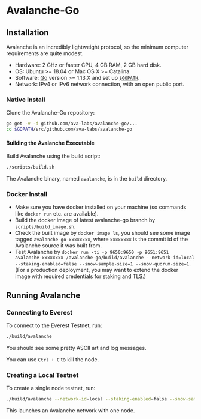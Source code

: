 # Avalanche-Go

## Installation

Avalanche is an incredibly lightweight protocol, so the minimum computer requirements are quite modest.

- Hardware: 2 GHz or faster CPU, 4 GB RAM, 2 GB hard disk.
- OS: Ubuntu >= 18.04 or Mac OS X >= Catalina.
- Software: [Go](https://golang.org/doc/install) version >= 1.13.X and set up [`$GOPATH`](https://github.com/golang/go/wiki/SettingGOPATH).
- Network: IPv4 or IPv6 network connection, with an open public port.

### Native Install

Clone the Avalanche-Go repository:

```sh
go get -v -d github.com/ava-labs/avalanche-go/...
cd $GOPATH/src/github.com/ava-labs/avalanche-go
```

#### Building the Avalanche Executable

Build Avalanche using the build script:

```sh
./scripts/build.sh
```

The Avalanche binary, named `avalanche`, is in the `build` directory.

### Docker Install

- Make sure you have docker installed on your machine (so commands like `docker run` etc. are available).
- Build the docker image of latest avalanche-go branch by `scripts/build_image.sh`.
- Check the built image by `docker image ls`, you should see some image tagged
  `avalanche-go-xxxxxxxx`, where `xxxxxxxx` is the commit id of the Avalanche source it was built from.
- Test Avalanche by `docker run -ti -p 9650:9650 -p 9651:9651 avalanche-xxxxxxxx /avalanche-go/build/avalanche
   --network-id=local --staking-enabled=false --snow-sample-size=1 --snow-quorum-size=1`. (For a production deployment,
  you may want to extend the docker image with required credentials for
  staking and TLS.)

## Running Avalanche

### Connecting to Everest

To connect to the Everest Testnet, run:

```sh
./build/avalanche
```

You should see some pretty ASCII art and log messages.

You can use `Ctrl + C` to kill the node.

### Creating a Local Testnet

To create a single node testnet, run:

```sh
./build/avalanche --network-id=local --staking-enabled=false --snow-sample-size=1 --snow-quorum-size=1
```

This launches an Avalanche network with one node.
